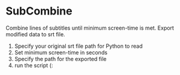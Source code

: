 # SubCombine
Combine lines of subtitles until minimum screen-time is met. Export modified data to srt file.

1. Specify your original srt file path for Python to read
2. Set minimum screen-time in seconds
3. Specify the path for the exported file
4. run the script (:
